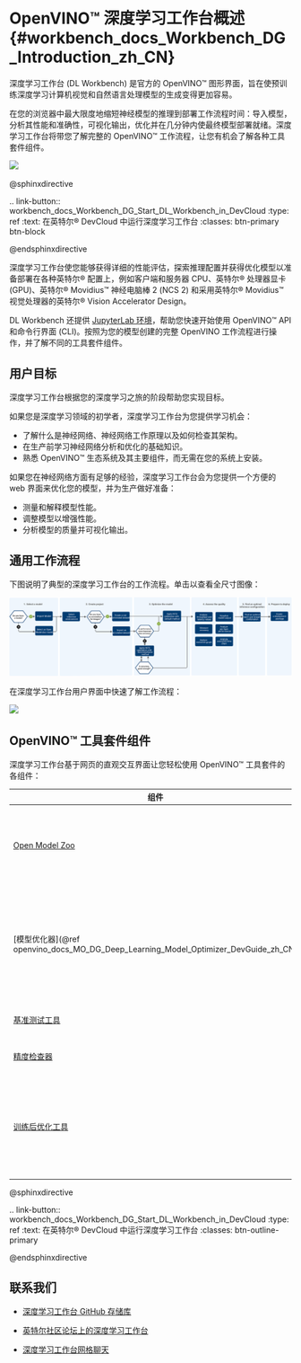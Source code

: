 # OpenVINO™ 深度学习工作台概述 {#workbench_docs_Workbench_DG_Introduction_zh_CN}

深度学习工作台 (DL Workbench) 是官方的 OpenVINO™ 图形界面，旨在使预训练深度学习计算机视觉和自然语言处理模型的生成变得更加容易。

在您的浏览器中最大限度地缩短神经模型的推理到部署工作流程时间：导入模型，分析其性能和准确性，可视化输出，优化并在几分钟内使最终模型部署就绪。深度学习工作台将带您了解完整的 OpenVINO™ 工作流程，让您有机会了解各种工具套件组件。
 
![](../../Documentation/img/openvino_dl_wb.png)


@sphinxdirective

.. link-button:: workbench_docs_Workbench_DG_Start_DL_Workbench_in_DevCloud
    :type: ref
    :text: 在英特尔® DevCloud 中运行深度学习工作台
    :classes: btn-primary btn-block

@endsphinxdirective

深度学习工作台使您能够获得详细的性能评估，探索推理配置并获得优化模型以准备部署在各种英特尔® 配置上，例如客户端和服务器 CPU、英特尔® 处理器显卡 (GPU)、英特尔® Movidius™ 神经电脑棒 2 (NCS 2) 和采用英特尔® Movidius™ 视觉处理器的英特尔® Vision Accelerator Design。

DL Workbench 还提供 [JupyterLab 环境](https://docs.openvino.ai/2022.2/workbench_docs_Workbench_DG_Jupyter_Notebooks.html#doxid-workbench-docs-workbench-d-g-jupyter-notebooks)，帮助您快速开始使用 OpenVINO™ API 和命令行界面 (CLI)。按照为您的模型创建的完整 OpenVINO 工作流程进行操作，并了解不同的工具套件组件。

## 用户目标

深度学习工作台根据您的深度学习之旅的阶段帮助您实现目标。

如果您是深度学习领域的初学者，深度学习工作台为您提供学习机会：
* 了解什么是神经网络、神经网络工作原理以及如何检查其架构。
* 在生产前学习神经网络分析和优化的基础知识。
* 熟悉 OpenVINO™ 生态系统及其主要组件，而无需在您的系统上安装。

如果您在神经网络方面有足够的经验，深度学习工作台会为您提供一个方便的 web 界面来优化您的模型，并为生产做好准备：
* 测量和解释模型性能。
* 调整模型以增强性能。
* 分析模型的质量并可视化输出。

## 通用工作流程

下图说明了典型的深度学习工作台的工作流程。单击以查看全尺寸图像：

![](../../img/openvino_dl_wb_diagram_overview.svg)

在深度学习工作台用户界面中快速了解工作流程：

![](../../img/openvino_dl_wb_workflow.gif)

## OpenVINO™ 工具套件组件

深度学习工作台基于网页的直观交互界面让您轻松使用 OpenVINO™ 工具套件的各组件：

| 组件 | 描述 |
|------------------|------------------|
| [Open Model Zoo](https://docs.openvino.ai/2022.2/omz_tools_downloader.html) | 访问一系列高质量预训练深度学习[公共](https://docs.openvino.ai/2022.2/omz_models_group_public.html)和[英特尔训练的](https://docs.openvino.ai/2022.2/omz_models_group_intel.html)模型（经过训练以解决各种不同的任务）。 |
| [模型优化器](@ref openvino_docs_MO_DG_Deep_Learning_Model_Optimizer_DevGuide_zh_CN) | 将在支持的框架中训练的模型优化和转换为 IR 格式。<br>支持的框架包括 TensorFlow\*、Caffe\*、Kaldi\*、MXNet\* 和 ONNX\* 格式。 |
| [基准测试工具](https://docs.openvino.ai/2022.2/openvino_inference_engine_tools_benchmark_tool_README.html) | 估计支持设备上的深度学习模型推理性能。 |
| [精度检查器](https://docs.openvino.ai/2022.2/omz_tools_accuracy_checker.html) | 通过收集一个或多个指标值来评估模型的精度。 |
| [训练后优化工具](https://docs.openvino.ai/2022.2/pot_README.html) | 优化预训练模型，将模型精度从浮点精度（FP32 或 FP16）降低到整数精度 (INT8)，无需重新训练或微调模型。 |


@sphinxdirective

.. link-button:: workbench_docs_Workbench_DG_Start_DL_Workbench_in_DevCloud
    :type: ref
    :text: 在英特尔® DevCloud 中运行深度学习工作台
    :classes: btn-outline-primary 

@endsphinxdirective

## 联系我们

* [深度学习工作台 GitHub 存储库](https://github.com/openvinotoolkit/workbench)

* [英特尔社区论坛上的深度学习工作台](https://community.intel.com/t5/Intel-Distribution-of-OpenVINO/bd-p/distribution-openvino-toolkit)

* [深度学习工作台网格聊天](https://gitter.im/dl-workbench/general?utm_source=badge&utm_medium=badge&utm_campaign=pr-badge&content=body)
